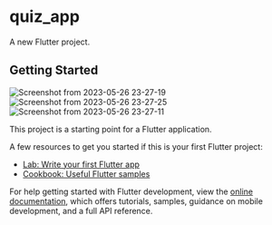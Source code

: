 # quiz_app

A new Flutter project.

## Getting Started

![Screenshot from 2023-05-26 23-27-19](https://github.com/vazzquex/myFlutterAppsProjects/assets/108772623/cd427c5b-b8a3-40e4-8419-ff2da952b9d7)
![Screenshot from 2023-05-26 23-27-25](https://github.com/vazzquex/myFlutterAppsProjects/assets/108772623/be7aee9a-af84-4a33-93e1-15b837b8401d)
![Screenshot from 2023-05-26 23-27-11](https://github.com/vazzquex/myFlutterAppsProjects/assets/108772623/f712e802-6e28-4586-a449-6b698f83e25a)


This project is a starting point for a Flutter application.

A few resources to get you started if this is your first Flutter project:

- [Lab: Write your first Flutter app](https://docs.flutter.dev/get-started/codelab)
- [Cookbook: Useful Flutter samples](https://docs.flutter.dev/cookbook)

For help getting started with Flutter development, view the
[online documentation](https://docs.flutter.dev/), which offers tutorials,
samples, guidance on mobile development, and a full API reference.
